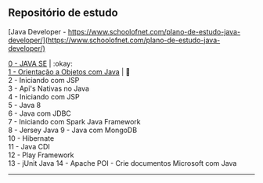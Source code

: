 ## Repositório de estudo

[Java Developer - https://www.schoolofnet.com/plano-de-estudo-java-developer/](https://www.schoolofnet.com/plano-de-estudo-java-developer/)

[0 - JAVA SE](https://github.com/josemalcher/SchoolOfNet-plano-de-estudo-JAVA-DEVELOPER/tree/master/01JAVASE)  | :okay:   
[1 - Orientação a Objetos com Java](https://github.com/josemalcher/SchoolOfNet-plano-de-estudo-JAVA-DEVELOPER/tree/master/02OrientacaoObjetoscomJava)    | :eyes:       
2 - Iniciando com JSP     
3 - Api's Nativas no Java    
4 - Iniciando com JSP    
5 - Java 8   
6 - Java com JDBC  
7 - Iniciando com Spark Java Framework  
8 - Jersey Java 
9 - Java com MongoDB  
10 - Hibernate  
11 - Java CDI  
12 - Play Framework  
13 - jUnit Java 
14 - Apache POI - Crie documentos Microsoft com Java    

---

